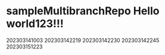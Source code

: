# sampleMultibranchRepo Hello world123!!!
202303141003
202303142219
202303142230
202303142245
202303151223
